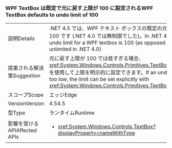 ### <a name="wpf-textbox-defaults-to-undo-limit-of-100"></a><span data-ttu-id="cc420-101">WPF TextBox は既定で元に戻す上限が 100 に設定される</span><span class="sxs-lookup"><span data-stu-id="cc420-101">WPF TextBox defaults to undo limit of 100</span></span>

|   |   |
|---|---|
|<span data-ttu-id="cc420-102">説明</span><span class="sxs-lookup"><span data-stu-id="cc420-102">Details</span></span>|<span data-ttu-id="cc420-103">.NET 4.5 では、WPF テキスト ボックスの既定の元に戻す上限は 100 です (.NET 4.0 では無制限でした)。</span><span class="sxs-lookup"><span data-stu-id="cc420-103">In .NET 4.5, the default undo limit for a WPF textbox is 100 (as opposed to being unlimited in .NET 4.0)</span></span>|
|<span data-ttu-id="cc420-104">提案される解決策</span><span class="sxs-lookup"><span data-stu-id="cc420-104">Suggestion</span></span>|<span data-ttu-id="cc420-105">元に戻す上限が 100 では低すぎる場合、<xref:System.Windows.Controls.Primitives.TextBoxBase.UndoLimit> を使用して上限を明示的に設定できます。</span><span class="sxs-lookup"><span data-stu-id="cc420-105">If an undo limit of 100 is too low, the limit can be set explicitly with <xref:System.Windows.Controls.Primitives.TextBoxBase.UndoLimit></span></span>|
|<span data-ttu-id="cc420-106">スコープ</span><span class="sxs-lookup"><span data-stu-id="cc420-106">Scope</span></span>|<span data-ttu-id="cc420-107">エッジ</span><span class="sxs-lookup"><span data-stu-id="cc420-107">Edge</span></span>|
|<span data-ttu-id="cc420-108">Version</span><span class="sxs-lookup"><span data-stu-id="cc420-108">Version</span></span>|<span data-ttu-id="cc420-109">4.5</span><span class="sxs-lookup"><span data-stu-id="cc420-109">4.5</span></span>|
|<span data-ttu-id="cc420-110">型</span><span class="sxs-lookup"><span data-stu-id="cc420-110">Type</span></span>|<span data-ttu-id="cc420-111">ランタイム</span><span class="sxs-lookup"><span data-stu-id="cc420-111">Runtime</span></span>|
|<span data-ttu-id="cc420-112">影響を受ける API</span><span class="sxs-lookup"><span data-stu-id="cc420-112">Affected APIs</span></span>|<ul><li><xref:System.Windows.Controls.TextBox?displayProperty=nameWithType></li></ul>|

